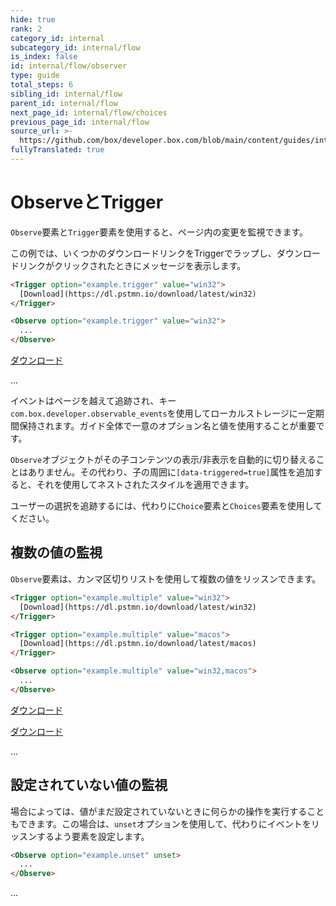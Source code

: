 ```yaml
---
hide: true
rank: 2
category_id: internal
subcategory_id: internal/flow
is_index: false
id: internal/flow/observer
type: guide
total_steps: 6
sibling_id: internal/flow
parent_id: internal/flow
next_page_id: internal/flow/choices
previous_page_id: internal/flow
source_url: >-
  https://github.com/box/developer.box.com/blob/main/content/guides/internal/flow/observer.md
fullyTranslated: true
---
```

<!-- does not need translation -->

# ObserveとTrigger

`Observe`要素と`Trigger`要素を使用すると、ページ内の変更を監視できます。

この例では、いくつかのダウンロードリンクをTriggerでラップし、ダウンロードリンクがクリックされたときにメッセージを表示します。

```html
<Trigger option="example.trigger" value="win32">
  [Download](https://dl.pstmn.io/download/latest/win32)
</Trigger>

<Observe option="example.trigger" value="win32">
  ...
</Observe>
```

<H>

<Trigger option="example.trigger" value="win32">

[ダウンロード](https://dl.pstmn.io/download/latest/win32)

</Trigger>

<Observe option="example.trigger" value="win32">

...

</Observe>

</H>

<Message notice>

イベントはページを越えて追跡され、キー`com.box.developer.observable_events`を使用してローカルストレージに一定期間保持されます。ガイド全体で一意のオプション名と値を使用することが重要です。

</Message>

<Message warning>

`Observe`オブジェクトがその子コンテンツの表示/非表示を自動的に切り替えることはありません。その代わり、子の周囲に`[data-triggered=true]`属性を追加すると、それを使用してネストされたスタイルを適用できます。

ユーザーの選択を追跡するには、代わりに`Choice`要素と`Choices`要素を使用してください。

</Message>

## 複数の値の監視

`Observe`要素は、カンマ区切りリストを使用して複数の値をリッスンできます。

```html
<Trigger option="example.multiple" value="win32">
  [Download](https://dl.pstmn.io/download/latest/win32)
</Trigger>

<Trigger option="example.multiple" value="macos">
  [Download](https://dl.pstmn.io/download/latest/macos)
</Trigger>

<Observe option="example.multiple" value="win32,macos">
  ...
</Observe>
```

<H>

<Trigger option="example.multiple" value="win32">

[ダウンロード](https://dl.pstmn.io/download/latest/win32)

</Trigger>

<Trigger option="example.multiple" value="macos">

[ダウンロード](https://dl.pstmn.io/download/latest/macos)

</Trigger>

<Observe option="example.multiple" value="win32,macos">

...

</Observe>

</H>

## 設定されていない値の監視

場合によっては、値がまだ設定されていないときに何らかの操作を実行することもできます。この場合は、`unset`オプションを使用して、代わりにイベントをリッスンするよう要素を設定します。

```html
<Observe option="example.unset" unset>
  ...
</Observe>
```

<H>

<Observe option="example.unset" unset>

...

</Observe>

</H>
